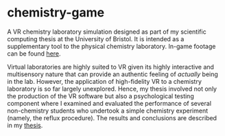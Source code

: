 # chemistry-game

A VR chemistry laboratory simulation designed as part of my scientific computing thesis at the University of Bristol. It is intended as a supplementary tool to the physical chemistry laboratory. In-game footage can be found [here](https://www.youtube.com/watch?v=TznTpJ4gHKg).

Virtual laboratories are highly suited to VR given its highly interactive and multisensory nature that can provide an authentic feeling of _actually_ being in the lab. However, the application of high-fidelity VR to a chemistry laboratory is so far largely unexplored. Hence, my thesis involved not only the production of the VR software but also a psychological testing component where I examined and evaluated the performance of several non-chemistry students who undertook a simple chemistry experiment (namely, the reflux procedure). The results and conclusions are described in my [thesis](../main/thesis_final.pdf).
